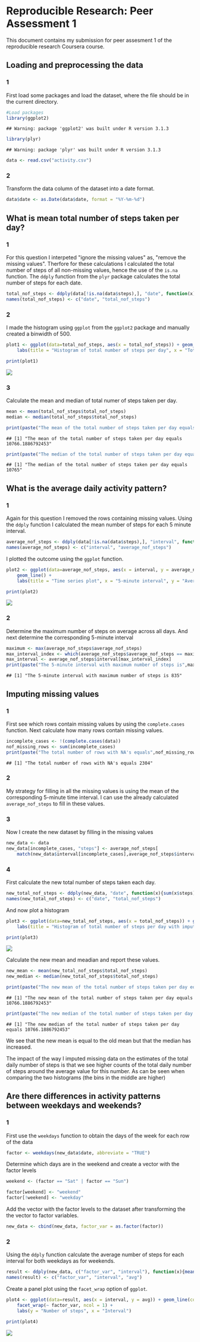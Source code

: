 # Reproducible Research: Peer Assessment 1

This document contains my submission for peer assesment 1 of the reproducible research Coursera course.

## Loading and preprocessing the data
### 1
First load some packages and load the dataset, where the file should be in the current directory.

```r
#Load packages
library(ggplot2)
```

```
## Warning: package 'ggplot2' was built under R version 3.1.3
```

```r
library(plyr)
```

```
## Warning: package 'plyr' was built under R version 3.1.3
```

```r
data <- read.csv("activity.csv")
```
### 2
Transform the data column of the dataset into a date format.

```r
data$date <- as.Date(data$date, format = "%Y-%m-%d")
```

## What is mean total number of steps taken per day?
### 1
For this question I interpeted "ignore the missing values" as, "remove the missing values". Therfore for these calculations I calculated the total number of steps of all non-missing values, hence the use of the `is.na` function. The `ddply` function from the `plyr` package calculates the total number of steps for each date.

```r
total_nof_steps <- ddply(data[!is.na(data$steps),], "date", function(x){sum(x$steps)})
names(total_nof_steps) <- c("date", "total_nof_steps")
```

### 2
I made the histogram using `ggplot` from the `ggplot2` package and manually created a binwidth of 500.

```r
plot1 <- ggplot(data=total_nof_steps, aes(x = total_nof_steps)) + geom_histogram(binwidth = 500) +
    labs(title = "Histogram of total number of steps per day", x = "Total number of steps")

print(plot1)
```

![](PA1_template_files/figure-html/unnamed-chunk-4-1.png) 

### 3
Calculate the mean and median of total numer of steps taken per day.

```r
mean <- mean(total_nof_steps$total_nof_steps)
median <- median(total_nof_steps$total_nof_steps)

print(paste("The mean of the total number of steps taken per day equals",mean))
```

```
## [1] "The mean of the total number of steps taken per day equals 10766.1886792453"
```

```r
print(paste("The median of the total number of steps taken per day equals",median))
```

```
## [1] "The median of the total number of steps taken per day equals 10765"
```

## What is the average daily activity pattern?
### 1
Again for this question I removed the rows containing missing values. Using the `ddply` function I calculated the mean number of steps for each 5 minute interval.

```r
average_nof_steps <- ddply(data[!is.na(data$steps),], "interval", function(x){mean(x$steps)})
names(average_nof_steps) <- c("interval", "average_nof_steps")
```
I plotted the outcome using the `ggplot` function.


```r
plot2 <- ggplot(data=average_nof_steps, aes(x = interval, y = average_nof_steps)) + 
    geom_line() +
    labs(title = "Time series plot", x = "5-minute interval", y = "Average number of steps taken")

print(plot2)
```

![](PA1_template_files/figure-html/unnamed-chunk-7-1.png) 

### 2
Determine the maximum number of steps on average across all days. And next determine the corresponding 5-minute interval


```r
maximum <- max(average_nof_steps$average_nof_steps)
max_interval_index <- which(average_nof_steps$average_nof_steps == maximum)
max_interval <- average_nof_steps$interval[max_interval_index]
print(paste("The 5-minute interval with maximum number of steps is",max_interval))
```

```
## [1] "The 5-minute interval with maximum number of steps is 835"
```


## Imputing missing values
### 1
First see which rows contain missing values by using the `complete.cases` function. Next calculate how many rows contain missing values.


```r
incomplete_cases <- !(complete.cases(data))
nof_missing_rows <- sum(incomplete_cases)
print(paste("The total number of rows with NA's equals",nof_missing_rows))
```

```
## [1] "The total number of rows with NA's equals 2304"
```

### 2
My strategy for filling in all the missing values is using the mean of the corresponding 5-minute time interval. I can use the already calculated `average_nof_steps` to fill in these values.

### 3
Now I create the new dataset by filling in the missing values

```r
new_data <- data
new_data[incomplete_cases, "steps"] <- average_nof_steps[
    match(new_data$interval[incomplete_cases],average_nof_steps$interval), "average_nof_steps"]
```

### 4
First calculate the new total number of steps taken each day.

```r
new_total_nof_steps <- ddply(new_data, "date", function(x){sum(x$steps)})
names(new_total_nof_steps) <- c("date", "total_nof_steps")
```

And now plot a histogram

```r
plot3 <- ggplot(data=new_total_nof_steps, aes(x = total_nof_steps)) + geom_histogram(binwidth = 500) +
    labs(title = "Histogram of total number of steps per day with imputed dataset", x = "Total number of steps")

print(plot3)
```

![](PA1_template_files/figure-html/unnamed-chunk-12-1.png) 

Calculate the new mean and meadian and report these values.

```r
new_mean <- mean(new_total_nof_steps$total_nof_steps)
new_median <- median(new_total_nof_steps$total_nof_steps)

print(paste("The new mean of the total number of steps taken per day equals",new_mean))
```

```
## [1] "The new mean of the total number of steps taken per day equals 10766.1886792453"
```

```r
print(paste("The new median of the total number of steps taken per day equals",new_median))
```

```
## [1] "The new median of the total number of steps taken per day equals 10766.1886792453"
```

We see that the new mean is equal to the old mean but that the median has increased.

The impact of the way I imputed missing data on the estimates of the total daily number of steps is that we see higher counts of the total daily number of steps around the average value for this number. As can be seen when comparing the two histograms (the bins in the middle are higher)


## Are there differences in activity patterns between weekdays and weekends?
### 1
First use the `weekdays` function to obtain the days of the week for each row of the data

```r
factor <- weekdays(new_data$date, abbreviate = "TRUE")
```

Determine which days are in the weekend and create a vector with the factor levels

```r
weekend <- (factor == "Sat" | factor == "Sun")

factor[weekend] <- "weekend"
factor[!weekend] <- "weekday"
```

Add the vector with the factor levels to the dataset after transforming the the vector to factor variables.

```r
new_data <- cbind(new_data, factor_var = as.factor(factor))
```

### 2 
Using the `ddply` function calculate the average number of steps for each interval for both weekdays as for weekends.

```r
result <- ddply(new_data, c("factor_var", "interval"), function(x){mean(x$steps)})
names(result) <- c("factor_var", "interval", "avg")
```

Create a panel plot using the `facet_wrap` option of `ggplot`.

```r
plot4 <- ggplot(data=result, aes(x = interval, y = avg)) + geom_line(color = "blue") + 
    facet_wrap(~ factor_var, ncol = 1) +
    labs(y = "Number of steps", x = "Interval")

print(plot4)
```

![](PA1_template_files/figure-html/unnamed-chunk-18-1.png) 
